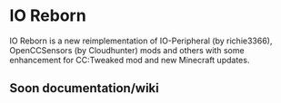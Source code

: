 # IO Reborn
IO Reborn is a new reimplementation of IO-Peripheral (by richie3366), OpenCCSensors (by Cloudhunter) mods and others with some enhancement for CC:Tweaked mod and new Minecraft updates.

## Soon documentation/wiki